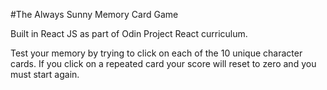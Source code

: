 #The Always Sunny Memory Card Game

Built in React JS as part of Odin Project React curriculum.

Test your memory by trying to click on each of the 10 unique character cards. If you click on a repeated card your score will reset to zero and you must start again.
